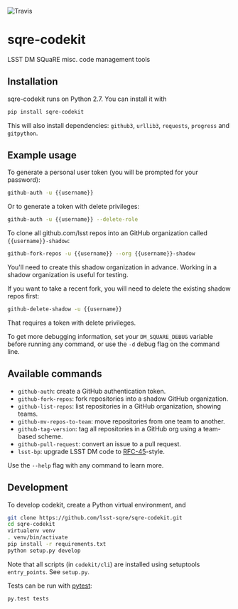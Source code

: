 ![Travis](https://img.shields.io/travis/lsst-sqre/sqre-codekit.svg)

# sqre-codekit

LSST DM SQuaRE misc. code management tools

## Installation

sqre-codekit runs on Python 2.7. You can install it with

```bash
pip install sqre-codekit
```

This will also install dependencies: `github3`, `urllib3`, `requests`, `progress` and `gitpython`.

## Example usage

To generate a personal user token (you will be prompted for your password):

```bash
github-auth -u {{username}}
```

Or to generate a token with delete privileges:

```bash
github-auth -u {{username}} --delete-role
```

To clone all github.com/lsst repos into an GitHub organization called `{{username}}-shadow`:

```bash
github-fork-repos -u {{username}} --org {{username}}-shadow
```
    
You'll need to create this shadow organization in advance. Working in a shadow organization is useful for testing.

If you want to take a recent fork, you will need to delete the existing shadow repos first:

```bash
github-delete-shadow -u {{username}}
```

That requires a token with delete privileges. 

To get more debugging information, set your `DM_SQUARE_DEBUG` variable before running any command, or use the `-d` debug flag on the command line.

## Available commands

- `github-auth`: create a GitHub authentication token.
- `github-fork-repos`: fork repositories into a shadow GitHub organization.
- `github-list-repos`: list repositories in a GitHub organization, showing teams.
- `github-mv-repos-to-team`: move repositories from one team to another.
- `github-tag-version`: tag all repositories in a GitHub org using a team-based scheme.
- `github-pull-request`: convert an issue to a pull request.
- `lsst-bp`: upgrade LSST DM code to [RFC-45](https://jira.lsstcorp.org/browse/RFC-45)-style.

Use the `--help` flag with any command to learn more.

## Development

To develop codekit, create a Python virtual environment, and

```bash
git clone https://github.com/lsst-sqre/sqre-codekit.git
cd sqre-codekit
virtualenv venv
. venv/bin/activate
pip install -r requirements.txt
python setup.py develop
```

Note that all scripts (in `codekit/cli`) are installed using setuptools `entry_points`. See `setup.py`.

Tests can be run with [pytest](http://pytest.org/latest/):

```bash
py.test tests
```
